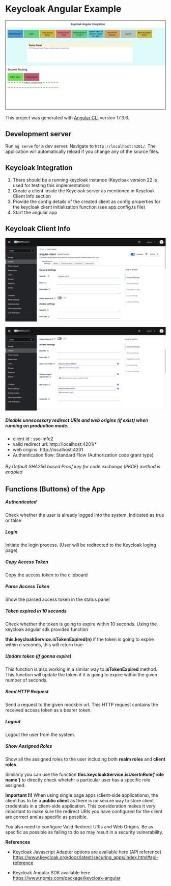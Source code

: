 # Keycloak Angular Example

![main-screen](./doc_resource/main-screen.png)

This project was generated with [Angular CLI](https://github.com/angular/angular-cli) version 17.3.6.

## Development server

Run `ng serve` for a dev server. Navigate to `http://localhost:4201/`. The application will automatically reload if you change any of the source files.

## Keycloak Integration

1. There should be a running keycloak instance (Keycloak version 22 is used for testing this implementation)
2. Create a client inside the Keycloak server as mentioned in Keycloak Client Info section
3. Provide the config details of the created client as config properties for the keycloak client initialization function (see app.config.ts file)
4. Start the angular app

## Keycloak Client Info

![client image 1](./doc_resource/client-img-1.png)

![client image 2](./doc_resource/client-img-2.png)

##### Disable unnecessary redirect URIs and web origins (if exist) when running on production mode.

* client id : sso-mfe2
* valid redirect url: http://localhost:4201/*
* web origins:  http://localhost:4201
* Authentication flow: Standard Flow (Authorization code grant type)


###### By Default SHA256 based Proof key for code exchange (PKCE) method is enabled

## Functions (Buttons) of the App
##### Authenticated

Check whether the user is already logged into the system. Indicated as true or false

##### Login

Initiate the login process. (User will be redirected to the Keycloak loging page)

##### Copy Access Token

Copy the access token to the clipboard

##### Parse Access Token

Show the parsed access token in the status panel

##### Token expired in 10 seconds

Check whether the token is going to expire within 10 seconds. Using the keycloak angular sdk provided function

**this.keycloakService.isTokenExpired(n)** if the token is going to expire within n seconds, this will return true

##### Update token (if gonna expire)

This function is also working in a similar way to **isTokenExpired** method. This function will update the token if it is going to expire within the given number of seconds.

##### Send HTTP Request

Send a request to the given mockbin url. This HTTP request contains the received access token as a bearer token.

##### Logout

Logout the user from the system.

##### Show Assigned Roles

Show all the assigned roles to the user including both **realm roles** and **client roles**.

Similarly you can use the function **this.keycloakService.isUserInRole('role name')** to directly check whetehr a particular user has a specific role assigned.

**Important !!!**
When using single page apps (client-side applications), the client has to be a **public client** as there is no secure way to store client credentials in a client-side application. This consideration makes it very important to make sure the redirect URIs you have configured for the client are correct and as specific as possible.

You also need to configure Valid Redirect URIs and Web Origins. Be as specific as possible as failing to do so may result in a security vulnerability.



**References**

* Keycloak Javascript Adapter options are available here (API reference)
https://www.keycloak.org/docs/latest/securing_apps/index.html#api-reference

* Keycloak Angular SDK available here
https://www.npmjs.com/package/keycloak-angular

